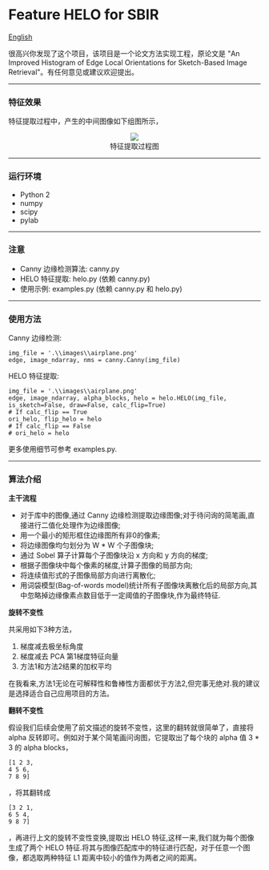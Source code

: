 # Feature HELO for SBIR

[English](https://github.com/KangCai/An-Improved-Histogram-of-Edge-Local-Orientations-for-Sketch-Based-Image-Retrieval/blob/master/README.md)

很高兴你发现了这个项目，该项目是一个论文方法实现工程，原论文是 "An Improved Histogram of Edge Local Orientations for 
Sketch-Based Image Retrieval"。有任何意见或建议欢迎提出。

---

### 特征效果

特征提取过程中，产生的中间图像如下组图所示，

<center>
<img src="https://raw.githubusercontent.com/KangCai/Feature-HELO-for-SBIR/master/results/helo_airplane.png"/>
</center>
<center>特征提取过程图</center>

---

### 运行环境

* Python 2
* numpy
* scipy
* pylab

---

### 注意

* Canny 边缘检测算法: canny.py
* HELO 特征提取: helo.py (依赖 canny.py)
* 使用示例: examples.py (依赖 canny.py 和 helo.py)

---

### 使用方法

Canny 边缘检测:

```buildoutcfg
img_file = '.\\images\\airplane.png'
edge, image_ndarray, nms = canny.Canny(img_file)
```

HELO 特征提取:

```buildoutcfg
img_file = '.\\images\\airplane.png'
edge, image_ndarray, alpha_blocks, helo = helo.HELO(img_file, is_sketch=False, draw=False, calc_flip=True)
# If calc_flip == True
ori_helo, flip_helo = helo
# If calc_flip == False
# ori_helo = helo
```

更多使用细节可参考 examples.py.

---

### 算法介绍

**主干流程**

* 对于库中的图像,通过 Canny 边缘检测提取边缘图像;对于待问询的简笔画,直接进行二值化处理作为边缘图像;
* 用一个最小的矩形框住边缘图所有非0的像素;
* 将边缘图像均匀划分为 W * W 个子图像块;
* 通过 Sobel 算子计算每个子图像块沿 x 方向和 y 方向的梯度;
* 根据子图像块中每个像素的梯度,计算子图像的局部方向;
* 将连续值形式的子图像局部方向进行离散化;
* 用词袋模型(Bag-of-words model)统计所有子图像块离散化后的局部方向,其中忽略掉边缘像素点数目低于一定阈值的子图像块,作为最终特征.

**旋转不变性**

共采用如下3种方法，

1. 梯度减去极坐标角度
2. 梯度减去 PCA 第1梯度特征向量
3. 方法1和方法2结果的加权平均

在我看来,方法1无论在可解释性和鲁棒性方面都优于方法2,但完事无绝对.我的建议是选择适合自己应用项目的方法。

**翻转不变性**

假设我们后续会使用了前文描述的旋转不变性，这里的翻转就很简单了，直接将 alpha 反转即可。例如对于某个简笔画问询图，它提取出了每个块的 alpha 值
 3 * 3 的 alpha blocks，

```buildoutcfg
[1 2 3,
4 5 6,
7 8 9]
```

，将其翻转成

```buildoutcfg
[3 2 1,
6 5 4,
9 8 7]
```

，再进行上文的旋转不变性变换,提取出 HELO 特征,这样一来,我们就为每个图像生成了两个 HELO 特征.将其与图像匹配库中的特征进行匹配，对于任意一个图像，都选取两种特征 L1 距离中较小的值作为两者之间的距离。
